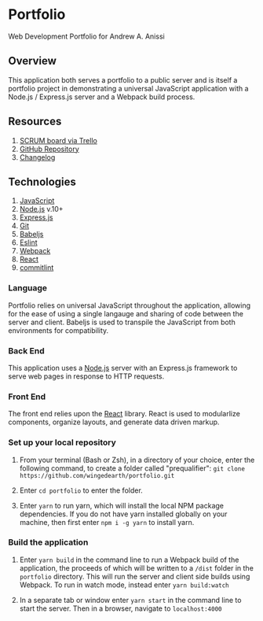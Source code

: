 # Portfolio
Web Development Portfolio for Andrew A. Anissi

## Overview
This application both serves a portfolio to a public server and is itself a portfolio project in demonstrating a universal JavaScript application with a Node.js / Express.js server and a Webpack build process.

## Resources
1. [SCRUM board via Trello](https://trello.com/b/ocVBrYoI/portfolio)
2. [GitHub Repository](https://github.com/wingedearth/portfolio)
3. [Changelog](https://github.com/wingedearth/portfolio/blob/master/CHANGELOG.md)

## Technologies

1. [JavaScript](https://developer.mozilla.org/en-US/docs/Web/JavaScript)
2. [Node.js](https://nodejs.org) v.10+
3. [Express.js](https://expressjs.com)
4. [Git](https://git-scm.com)
5. [Babeljs](https://babeljs.io)
6. [Eslint](https://eslint.org)
7. [Webpack](https://webpack.js.org)
8. [React](https://reactjs.org)
9. [commitlint](https://commitlint.js.org/#/)

### Language

Portfolio relies on universal JavaScript throughout the application, allowing for the ease of using a single langauge and sharing of code between the server and client. Babeljs is used to transpile the JavaScript from both environments for compatibility.

### Back End

This application uses a [Node.js](https://nodejs.org) server with an Express.js framework to serve web pages in response to HTTP requests.

### Front End

The front end relies upon the [React](reactjs.org/) library. React is used to modularlize components, organize layouts, and generate data driven markup.

### Set up your local repository

1. From your terminal (Bash or Zsh), in a directory of your choice, enter the following command, to create a folder called "prequalifier": ```git clone https://github.com/wingedearth/portfolio.git```

2. Enter ```cd portfolio``` to enter the folder.

3. Enter ```yarn``` to run yarn, which will install the local NPM package dependencies. If you do not have yarn installed globally on your machine, then first enter ```npm i -g yarn``` to install yarn.

### Build the application

1. Enter ```yarn build``` in the command line to run a Webpack build of the application, the proceeds of which will be written to a ```/dist``` folder in the ```portfolio``` directory. This will run the server and client side builds using Webpack. To run in watch mode, instead enter ```yarn build:watch```

2. In a separate tab or window enter ```yarn start``` in the command line to start the server. Then in a browser, navigate to ```localhost:4000```